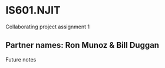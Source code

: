 # IS601.NJIT
Collaborating project assignment 1
## Partner names: Ron Munoz & Bill Duggan

Future notes
